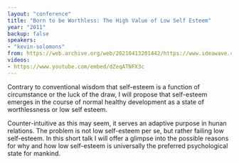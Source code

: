 ```yaml
---
layout: "conference"
title: "Born to be Worthless: The High Value of Low Self Esteem"
year: "2011"
backup: false
speakers:
- "kevin-solomons"
from: https://web.archive.org/web/20210413201442/https://www.ideawave.ca/2011-conference/born-to-be-worthlessthe-high-value-of-low-self-esteem
videos:
- https://www.youtube.com/embed/dZeqATNFX3c
---
```


Contrary to conventional wisdom that self-esteem is a function of circumstance
or the luck of the draw, I will propose that self-esteem emerges in the course
of normal healthy development as a state of worthlessness or low self esteem.

Counter-intuitive as this may seem, it serves an adaptive purpose in hunan
relations. The problem is not low self-esteem per se, but rather failing low
self-esteem. In this short talk I will offer a glimpse into the possible
reasons for why and how low self-esteem is universally the preferred
psychological state for mankind.
